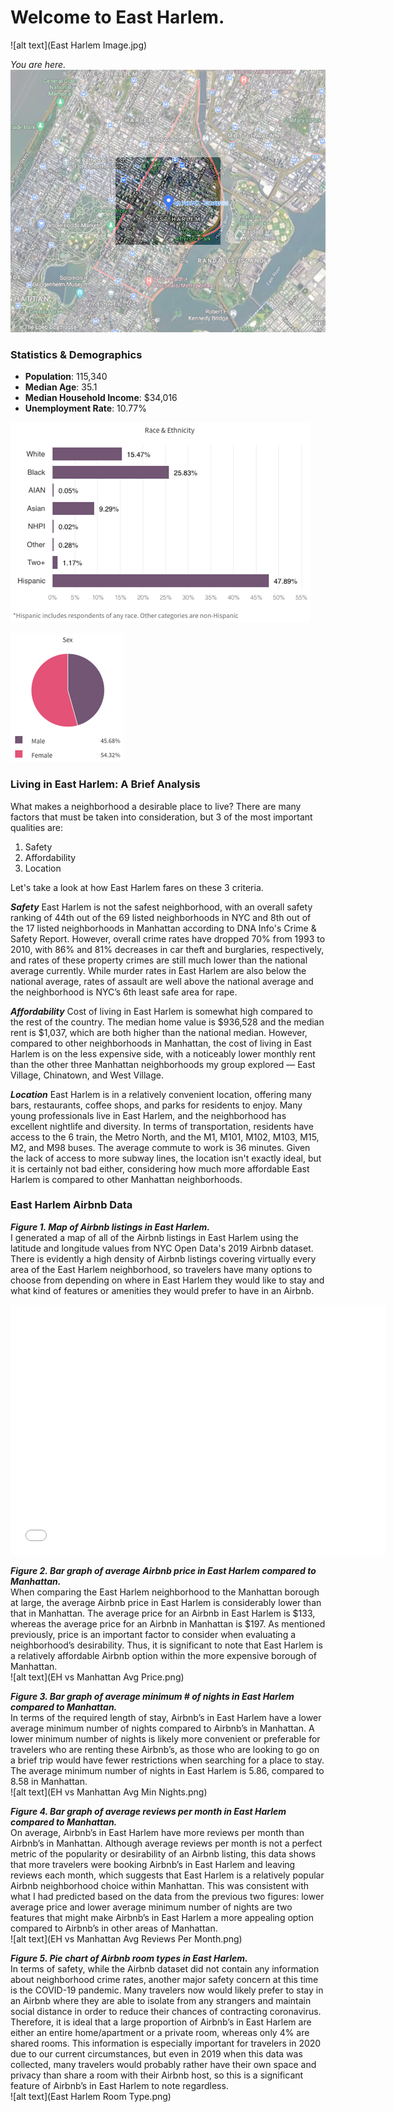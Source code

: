 # Welcome to East Harlem.  
![alt text](East Harlem Image.jpg)  

_You are here._  
![alt text](HighlightedMap.png)

### Statistics & Demographics

- **Population**: 115,340  
- **Median Age**: 35.1  
- **Median Household Income**: $34,016  
- **Unemployment Rate**: 10.77%  

![alt text](EHrace.png)  

![alt text](EHsex.png)  

### Living in East Harlem: A Brief Analysis

What makes a neighborhood a desirable place to live? There are many factors that must be taken into consideration, but 3 of the most important qualities are:  
1. Safety
2. Affordability
3. Location  

Let's take a look at how East Harlem fares on these 3 criteria.  

**_Safety_**  East Harlem is not the safest neighborhood, with an overall safety ranking of 44th out of the 69 listed neighborhoods in NYC and 8th out of the 17 listed neighborhoods in Manhattan according to DNA Info's Crime & Safety Report. However, overall crime rates have dropped 70% from 1993 to 2010, with 86% and 81% decreases in car theft and burglaries, respectively, and rates of these property crimes are still much lower than the national average currently. While murder rates in East Harlem are also below the national average, rates of assault are well above the national average and the neighborhood is NYC’s 6th least safe area for rape.  

**_Affordability_**  Cost of living in East Harlem is somewhat high compared to the rest of the country. The median home value is $936,528 and the median rent is $1,037, which are both higher than the national median. However, compared to other neighborhoods in Manhattan, the cost of living in East Harlem is on the less expensive side, with a noticeably lower monthly rent than the other three Manhattan neighborhoods my group explored — East Village, Chinatown, and West Village.  

**_Location_**  East Harlem is in a relatively convenient location, offering many bars, restaurants, coffee shops, and parks for residents to enjoy. Many young professionals live in East Harlem, and the neighborhood has excellent nightlife and diversity. In terms of transportation, residents have access to the 6 train, the Metro North, and the M1, M101, M102, M103, M15, M2, and M98 buses. The average commute to work is 36 minutes. Given the lack of access to more subway lines, the location isn't exactly ideal, but it is certainly not bad either, considering how much more affordable East Harlem is compared to other Manhattan neighborhoods.  

### East Harlem Airbnb Data

**_Figure 1. Map of Airbnb listings in East Harlem._**  
I generated a map of all of the Airbnb listings in East Harlem using the latitude and longitude values from NYC Open Data's 2019 Airbnb dataset. There is evidently a high density of Airbnb listings covering virtually every area of the East Harlem neighborhood, so travelers have many options to choose from depending on where in East Harlem they would like to stay and what kind of features or amenities they would prefer to have in an Airbnb.
<dl>
<iframe src="East Harlem Airbnb Listings Map.html" width="600" height="400" frameborder="0" frameborder="0" marginwidth="0" marginheight="0" allowfullscreen></iframe>
</dl>  
  
  
**_Figure 2. Bar graph of average Airbnb price in East Harlem compared to Manhattan._**  
When comparing the East Harlem neighborhood to the Manhattan borough at large, the average Airbnb price in East Harlem is considerably lower than that in Manhattan. The average price for an Airbnb in East Harlem is $133, whereas the average price for an Airbnb in Manhattan is $197. As mentioned previously, price is an important factor to consider when evaluating a neighborhood’s desirability. Thus, it is significant to note that East Harlem is a relatively affordable Airbnb option within the more expensive borough of Manhattan.  
![alt text](EH vs Manhattan Avg Price.png)  
  
  
**_Figure 3. Bar graph of average minimum # of nights in East Harlem compared to Manhattan._**  
In terms of the required length of stay, Airbnb’s in East Harlem have a lower average minimum number of nights compared to Airbnb’s in Manhattan. A lower minimum number of nights is likely more convenient or preferable for travelers who are renting these Airbnb’s, as those who are looking to go on a brief trip would have fewer restrictions when searching for a place to stay. The average minimum number of nights in East Harlem is 5.86, compared to 8.58 in Manhattan.  
![alt text](EH vs Manhattan Avg Min Nights.png)  
  
  
**_Figure 4. Bar graph of average reviews per month in East Harlem compared to Manhattan._**  
On average, Airbnb’s in East Harlem have more reviews per month than Airbnb’s in Manhattan. Although average reviews per month is not a perfect metric of the popularity or desirability of an Airbnb listing, this data shows that more travelers were booking Airbnb’s in East Harlem and leaving reviews each month, which suggests that East Harlem is a relatively popular Airbnb neighborhood choice within Manhattan. This was consistent with what I had predicted based on the data from the previous two figures: lower average price and lower average minimum number of nights are two features that might make Airbnb’s in East Harlem a more appealing option compared to Airbnb’s in other areas of Manhattan.  
![alt text](EH vs Manhattan Avg Reviews Per Month.png)  
  
  
**_Figure 5. Pie chart of Airbnb room types in East Harlem._**  
In terms of safety, while the Airbnb dataset did not contain any information about neighborhood crime rates, another major safety concern at this time is the COVID-19 pandemic. Many travelers now would likely prefer to stay in an Airbnb where they are able to isolate from any strangers and maintain social distance in order to reduce their chances of contracting coronavirus. Therefore, it is ideal that a large proportion of Airbnb’s in East Harlem are either an entire home/apartment or a private room, whereas only 4% are shared rooms. This information is especially important for travelers in 2020 due to our current circumstances, but even in 2019 when this data was collected, many travelers would probably rather have their own space and privacy than share a room with their Airbnb host, so this is a significant feature of Airbnb’s in East Harlem to note regardless.  
![alt text](East Harlem Room Type.png)  

